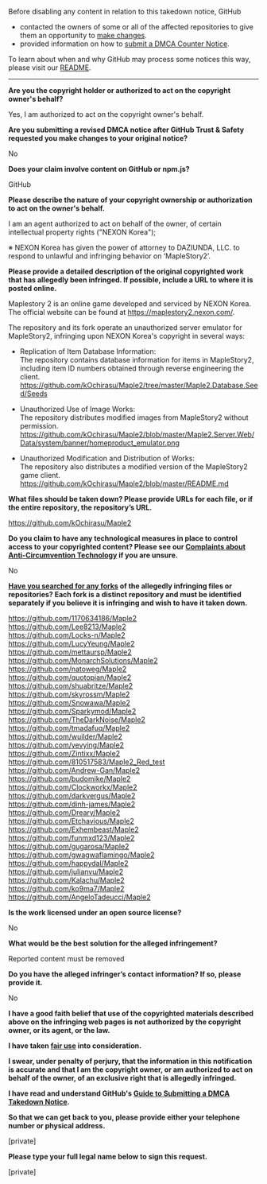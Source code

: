 Before disabling any content in relation to this takedown notice, GitHub
- contacted the owners of some or all of the affected repositories to give them an opportunity to [make changes](https://docs.github.com/en/github/site-policy/dmca-takedown-policy#a-how-does-this-actually-work).
- provided information on how to [submit a DMCA Counter Notice](https://docs.github.com/en/articles/guide-to-submitting-a-dmca-counter-notice).

To learn about when and why GitHub may process some notices this way, please visit our [README](https://github.com/github/dmca/blob/master/README.md#anatomy-of-a-takedown-notice).

---

**Are you the copyright holder or authorized to act on the copyright owner's behalf?**

Yes, I am authorized to act on the copyright owner's behalf.

**Are you submitting a revised DMCA notice after GitHub Trust & Safety requested you make changes to your original notice?**

No

**Does your claim involve content on GitHub or npm.js?**

GitHub

**Please describe the nature of your copyright ownership or authorization to act on the owner's behalf.**

I am an agent authorized to act on behalf of the owner, of certain intellectual property rights ("NEXON Korea");

※ NEXON Korea has given the power of attorney to DAZIUNDA, LLC. to respond to unlawful and infringing behavior on ‘MapleStory2’.

**Please provide a detailed description of the original copyrighted work that has allegedly been infringed. If possible, include a URL to where it is posted online.**

Maplestory 2 is an online game developed and serviced by NEXON Korea. The official website can be found at https://maplestory2.nexon.com/.

The repository and its fork operate an unauthorized server emulator for MapleStory2, infringing upon NEXON Korea's copyright in several ways:

- Replication of Item Database Information:  
The repository contains database information for items in MapleStory2, including item ID numbers obtained through reverse engineering the client.  
https://github.com/kOchirasu/Maple2/tree/master/Maple2.Database.Seed/Seeds

- Unauthorized Use of Image Works:  
The repository distributes modified images from MapleStory2 without permission.  
https://github.com/kOchirasu/Maple2/blob/master/Maple2.Server.Web/Data/system/banner/homeproduct_emulator.png

- Unauthorized Modification and Distribution of Works:  
The repository also distributes a modified version of the MapleStory2 game client.  
https://github.com/kOchirasu/Maple2/blob/master/README.md

**What files should be taken down? Please provide URLs for each file, or if the entire repository, the repository’s URL.**

https://github.com/kOchirasu/Maple2

**Do you claim to have any technological measures in place to control access to your copyrighted content? Please see our <a href="https://docs.github.com/articles/guide-to-submitting-a-dmca-takedown-notice#complaints-about-anti-circumvention-technology">Complaints about Anti-Circumvention Technology</a> if you are unsure.**

No

**<a href="https://docs.github.com/articles/dmca-takedown-policy#b-what-about-forks-or-whats-a-fork">Have you searched for any forks</a> of the allegedly infringing files or repositories? Each fork is a distinct repository and must be identified separately if you believe it is infringing and wish to have it taken down.**

https://github.com/1170634186/Maple2  
https://github.com/Lee8213/Maple2  
https://github.com/Locks-n/Maple2  
https://github.com/LucyYeung/Maple2  
https://github.com/mettaursp/Maple2  
https://github.com/MonarchSolutions/Maple2  
https://github.com/natoweg/Maple2  
https://github.com/quotopian/Maple2  
https://github.com/shuabritze/Maple2  
https://github.com/skyrossm/Maple2  
https://github.com/Snowawa/Maple2  
https://github.com/Sparkymod/Maple2  
https://github.com/TheDarkNoise/Maple2  
https://github.com/tmadafuq/Maple2  
https://github.com/wuilder/Maple2  
https://github.com/yevying/Maple2  
https://github.com/Zintixx/Maple2  
https://github.com/810517583/Maple2_Red_test  
https://github.com/Andrew-Gan/Maple2  
https://github.com/budomike/Maple2  
https://github.com/Clockworkx/Maple2  
https://github.com/darkvergus/Maple2  
https://github.com/dinh-james/Maple2  
https://github.com/Dreary/Maple2  
https://github.com/Etchavious/Maple2  
https://github.com/Exhembeast/Maple2  
https://github.com/funmxd123/Maple2  
https://github.com/gugarosa/Maple2  
https://github.com/gwagwaflamingo/Maple2  
https://github.com/happydal/Maple2  
https://github.com/julianvu/Maple2  
https://github.com/Kalachu/Maple2  
https://github.com/ko9ma7/Maple2  
https://github.com/AngeloTadeucci/Maple2  

**Is the work licensed under an open source license?**

No

**What would be the best solution for the alleged infringement?**

Reported content must be removed

**Do you have the alleged infringer’s contact information? If so, please provide it.**

No

**I have a good faith belief that use of the copyrighted materials described above on the infringing web pages is not authorized by the copyright owner, or its agent, or the law.**

**I have taken <a href="https://www.lumendatabase.org/topics/22">fair use</a> into consideration.**

**I swear, under penalty of perjury, that the information in this notification is accurate and that I am the copyright owner, or am authorized to act on behalf of the owner, of an exclusive right that is allegedly infringed.**

**I have read and understand GitHub's <a href="https://docs.github.com/articles/guide-to-submitting-a-dmca-takedown-notice/">Guide to Submitting a DMCA Takedown Notice</a>.**

**So that we can get back to you, please provide either your telephone number or physical address.**

[private]

**Please type your full legal name below to sign this request.**

[private]
